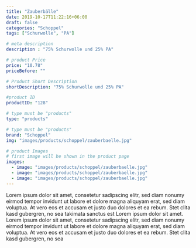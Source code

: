 ```yaml
---
title: "Zauberbälle"
date: 2019-10-17T11:22:16+06:00
draft: false
categories: "Schoppel"
tags: ["Schurwolle", "PA"]

# meta description
description : "75% Schurwolle und 25% PA"

# product Price
price: "10.78"
priceBefore: ""

# Product Short Description
shortDescription: "75% Schurwolle und 25% PA"

#product ID
productID: "128"

# type must be "products"
type: "products"

# type must be "products"
brand: "Schoppel"
img: "images/products/schoppel/zauberbaelle.jpg"    

# product Images
# first image will be shown in the product page
images:
  - image: "images/products/schoppel/zauberbaelle.jpg"
  - image: "images/products/schoppel/zauberbaelle.jpg"
  - image: "images/products/schoppel/zauberbaelle.jpg"
---
```


Lorem ipsum dolor sit amet, consetetur sadipscing elitr, sed diam nonumy eirmod tempor invidunt ut labore et dolore magna aliquyam erat, sed diam voluptua. At vero eos et accusam et justo duo dolores et ea rebum. Stet clita kasd gubergren, no sea takimata sanctus est Lorem ipsum dolor sit amet. Lorem ipsum dolor sit amet, consetetur sadipscing elitr, sed diam nonumy eirmod tempor invidunt ut labore et dolore magna aliquyam erat, sed diam voluptua. At vero eos et accusam et justo duo dolores et ea rebum. Stet clita kasd gubergren, no sea 

